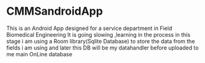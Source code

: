 # CMMSandroidApp
This is an Android App designed for a service department in Field Biomedical Engineering
It is going slowing ,learning in the process
in this stage i am using a Room library(Sqlite Database) to store the data from the fields i am using and later this DB will be my datahandler before uploaded to me main OnLine database
